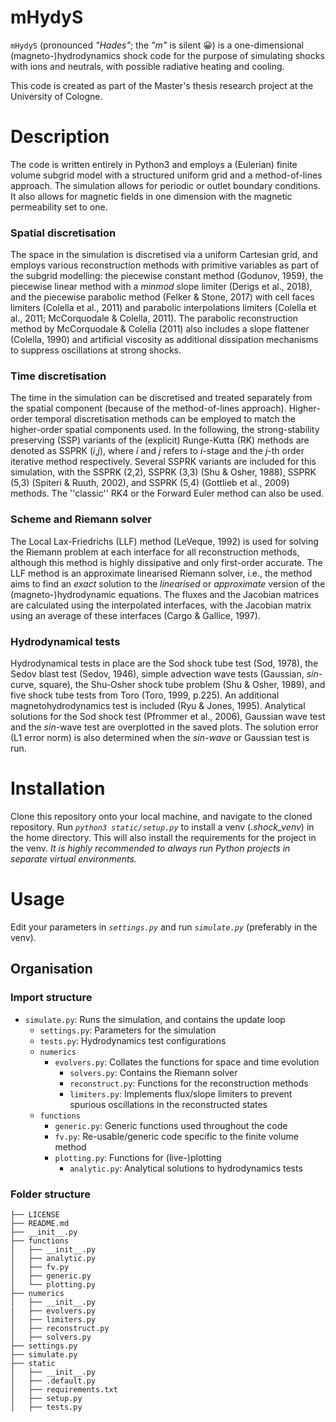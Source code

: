 # mHydyS
`mHydyS` (pronounced *"Hades"*; the *"m"* is silent 😀) is a one-dimensional (magneto-)hydrodynamics shock code for the purpose of simulating shocks with ions and neutrals, with possible radiative heating and cooling.

This code is created as part of the Master's thesis research project at the University of Cologne.

# Description
The code is written entirely in Python3 and employs a (Eulerian) finite volume subgrid model with a structured uniform grid and a method-of-lines approach. The simulation allows for periodic or outlet boundary conditions. It also allows for magnetic fields in one dimension with the magnetic permeability set to one.

### Spatial discretisation
The space in the simulation is discretised via a uniform Cartesian grid, and employs various reconstruction methods with primitive variables as part of the subgrid modelling: the piecewise constant method (Godunov, 1959), the piecewise linear method with a *minmod* slope limiter (Derigs et al., 2018), and the piecewise parabolic method (Felker & Stone, 2017) with cell faces limiters (Colella et al., 2011) and parabolic interpolations limiters (Colella et al., 2011; McCorquodale & Colella, 2011). The parabolic reconstruction method by McCorquodale & Colella (2011) also includes a slope flattener (Colella, 1990) and artificial viscosity as additional dissipation mechanisms to suppress oscillations at strong shocks.

### Time discretisation
The time in the simulation can be discretised and treated separately from the spatial component (because of the method-of-lines approach). Higher-order temporal discretisation methods can be employed to match the higher-order spatial components used. In the following, the strong-stability preserving (SSP) variants of the (explicit) Runge-Kutta (RK) methods are denoted as SSPRK (*i*,*j*), where *i* and *j* refers to *i*-stage and the *j*-th order iterative method respectively. Several SSPRK variants are included for this simulation, with the SSPRK (2,2), SSPRK (3,3) (Shu & Osher, 1988), SSPRK (5,3) (Spiteri & Ruuth, 2002), and SSPRK (5,4) (Gottlieb et al., 2009) methods. The ''classic'' RK4 or the Forward Euler method can also be used.

### Scheme and Riemann solver
The Local Lax-Friedrichs (LLF) method (LeVeque, 1992) is used for solving the Riemann problem at each interface for all reconstruction methods, although this method is highly dissipative and only first-order accurate. The LLF method is an approximate linearised Riemann solver, i.e., the method aims to find an *exact* solution to the *linearised* or *approximate* version of the (magneto-)hydrodynamic equations. The fluxes and the Jacobian matrices are calculated using the interpolated interfaces, with the Jacobian matrix using an average of these interfaces (Cargo & Gallice, 1997).

### Hydrodynamical tests
Hydrodynamical tests in place are the Sod shock tube test (Sod, 1978), the Sedov blast test (Sedov, 1946), simple advection wave tests (Gaussian, *sin*-curve, square), the Shu-Osher shock tube problem (Shu & Osher, 1989), and five shock tube tests from Toro (Toro, 1999, p.225). An additional magnetohydrodynamics test is included (Ryu & Jones, 1995). Analytical solutions for the Sod shock test (Pfrommer et al., 2006), Gaussian wave test and the *sin*-wave test are overplotted in the saved plots. The solution error (L1 error norm) is also determined when the *sin-wave* or Gaussian test is run.

# Installation
Clone this repository onto your local machine, and navigate to the cloned repository. Run *`python3 static/setup.py`* to install a venv (*.shock_venv*) in the home directory. This will also install the requirements for the project in the venv. *It is highly recommended to always run Python projects in separate virtual environments.*

# Usage
Edit your parameters in *`settings.py`* and run *`simulate.py`* (preferably in the venv).

## Organisation

### Import structure
- `simulate.py`: Runs the simulation, and contains the update loop
    - `settings.py`: Parameters for the simulation
    - `tests.py`: Hydrodynamics test configurations
    - `numerics`
        - `evolvers.py`: Collates the functions for space and time evolution
            - `solvers.py`: Contains the Riemann solver
            - `reconstruct.py`: Functions for the reconstruction methods
            - `limiters.py`: Implements flux/slope limiters to prevent spurious oscillations in the reconstructed states
    - `functions`
        - `generic.py`: Generic functions used throughout the code
        - `fv.py`: Re-usable/generic code specific to the finite volume method
        - `plotting.py`: Functions for (live-)plotting
            - `analytic.py`: Analytical solutions to hydrodynamics tests

### Folder structure
```
├── LICENSE
├── README.md
├── __init__.py
├── functions
│   ├── __init__.py
│   ├── analytic.py
│   ├── fv.py
│   ├── generic.py
│   └── plotting.py
├── numerics
│   ├── __init__.py
|   ├── evolvers.py
│   ├── limiters.py
│   ├── reconstruct.py
│   ├── solvers.py
├── settings.py
├── simulate.py
├── static
│   ├── __init__.py
│   ├── .default.py
│   ├── requirements.txt
│   ├── setup.py
│   ├── tests.py
```
